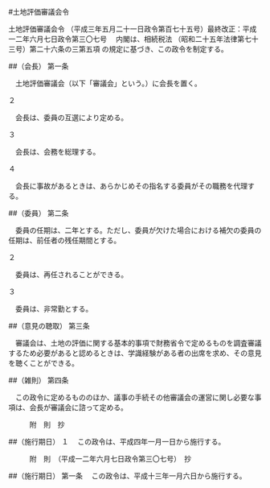 #土地評価審議会令



土地評価審議会令
（平成三年五月二十一日政令第百七十五号）最終改正：平成一二年六月七日政令第三〇七号
　内閣は、相続税法
（昭和二十五年法律第七十三号）第二十六条の三第五項
の規定に基づき、この政令を制定する。

##（会長）
第一条

　土地評価審議会（以下「審議会」という。）に会長を置く。

２

　会長は、委員の互選により定める。

３

　会長は、会務を総理する。

４

　会長に事故があるときは、あらかじめその指名する委員がその職務を代理する。



##（委員）
第二条

　委員の任期は、二年とする。ただし、委員が欠けた場合における補欠の委員の任期は、前任者の残任期間とする。

２

　委員は、再任されることができる。

３

　委員は、非常勤とする。



##（意見の聴取）
第三条

　審議会は、土地の評価に関する基本的事項で財務省令で定めるものを調査審議するため必要があると認めるときは、学識経験がある者の出席を求め、その意見を聴くことができる。



##（雑則）
第四条

　この政令に定めるもののほか、議事の手続その他審議会の運営に関し必要な事項は、会長が審議会に諮って定める。




　　　附　則　抄

##（施行期日）
１
　この政令は、平成四年一月一日から施行する。


　　　附　則　（平成一二年六月七日政令第三〇七号）　抄


##（施行期日）
第一条
　この政令は、平成十三年一月六日から施行する。





